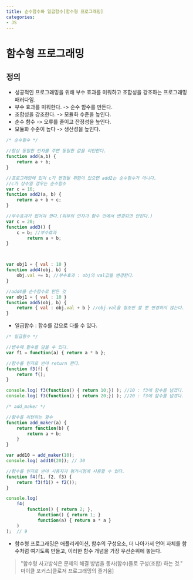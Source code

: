 ```yaml
---
title: 순수함수와 일급함수[함수형 프로그래밍]
categories:
- JS
---
```

# 함수형 프로그래밍<br/>
## 정의<br/>
- 성공적인 프로그래밍을 위해 부수 효과를 미워하고 조합성을 강조하는 프로그래밍 패러다임.<br/>
- 부수 효과를 미워한다. -> 순수 함수를 만든다.<br/>
- 조합성을 강조한다. -> 모듈화 수준을 높인다.<br/>
- 순수 함수 -> 오류를 줄이고 잔정성을 높인다.<br/>
- 모듈화 수준이 높다 -> 생산성을 높인다.<br/>

```javascript
/* 순수함수 */

//항상 동일한 인자를 주면 동일한 값을 리턴한다.
function add(a,b) {
	return a + b;
}

//프로그래밍에 있어 c가 변경될 위험이 있으면 add2는 순수함수가 아니다.
//c가 상수일 경우는 순수함수
var c = 10;
function add2(a, b) {
	return a + b + c;
}

//부수효과가 없어야 한다.(외부의 인자가 함수 안에서 변경되면 안된다.)
var c = 20;
function add3() {
	c = b; //부수효과
    	return a + b;
}



var obj1 = { val : 10 }
function add4(obj, b) {
	obj.val += b; //부수효과 : obj의 val값을 변경한다.
}

//add4를 순수함수로 만든 것
var obj1 = { val : 10 }
function add5(obj, b) {
	return { val : obj.val + b } //obj.val을 참조만 할 뿐 변경하지 않는다.
}
```

- 일급함수 : 함수를 값으로 다룰 수 있다.

```js
/* 일급함수 */

//변수에 함수를 담을 수 있다.
var f1 = function(a) { return a * b };

//함수를 인자로 받아 return 한다.
function f3(f) {
	return f();
}

console.log( f3(function() { return 10;}) ); //10 : f3에 함수를 넘겼다.
console.log( f3(function() { return 20;}) ); //20 : f3에 함수를 넘겼다.

/* add_maker */

//함수를 리턴하는 함수
function add_maker(a) {
	return function(b) {
		return a + b;
	}
}

var add10 = add_maker(10);
console.log( add10(20)); // 30

//함수를 인자로 받아 사용자가 평가시점에 사용할 수 있다.
function f4(f1, f2, f3) {
	return f3(f1() + f2());
}

console.log(
	f4(
		function() { return 2; },
    		function() { return 1; }
    		function(a) { return a * a }
	)
);	// 9
```

- 함수형 프로그래밍은 애플리케이션, 함수의 구성요소, 더 나아가서 언어 자체를 함수처럼 여기도록 만들고, 이러한 함수 개념을 가장 우선순위에 놓는다.<br/>
<blockquote>"함수형 사고방식은 문제의 해결 방법을 동사(함수)들로 구성(조합) 하는 것."
<br/>
마이클 포커스[클로저 프로그래밍의 즐거움]
</blockquote>

